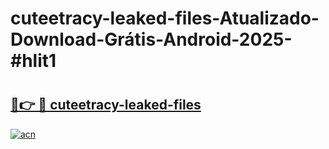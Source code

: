 # cuteetracy-leaked-files-Atualizado-Download-Grátis-Android-2025-#hlit1

# <h2><a href="https://ainizakaria.my?title=cuteetracy-leaked-files&ref=24M">🔗👉 🔴 cuteetracy-leaked-files</a></h2>

[![acn](https://github.com/user-attachments/assets/0f9c940e-d8b0-45ae-aac7-cd30a18b3e1c)](https://ainizakaria.my?title=cuteetracy-leaked-files&ref=24M)

